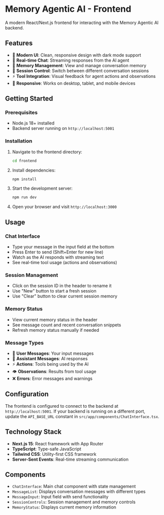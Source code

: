 # Memory Agentic AI - Frontend

A modern React/Next.js frontend for interacting with the Memory Agentic AI backend.

## Features

- 🎨 **Modern UI**: Clean, responsive design with dark mode support
- 💬 **Real-time Chat**: Streaming responses from the AI agent
- 🧠 **Memory Management**: View and manage conversation memory
- 🔧 **Session Control**: Switch between different conversation sessions
- ⚡ **Tool Integration**: Visual feedback for agent actions and observations
- 📱 **Responsive**: Works on desktop, tablet, and mobile devices

## Getting Started

### Prerequisites

- Node.js 18+ installed
- Backend server running on `http://localhost:5001`

### Installation

1. Navigate to the frontend directory:
   ```bash
   cd frontend
   ```

2. Install dependencies:
   ```bash
   npm install
   ```

3. Start the development server:
   ```bash
   npm run dev
   ```

4. Open your browser and visit `http://localhost:3000`

## Usage

### Chat Interface

- Type your message in the input field at the bottom
- Press Enter to send (Shift+Enter for new line)
- Watch as the AI responds with streaming text
- See real-time tool usage (actions and observations)

### Session Management

- Click on the session ID in the header to rename it
- Use "New" button to start a fresh session
- Use "Clear" button to clear current session memory

### Memory Status

- View current memory status in the header
- See message count and recent conversation snippets
- Refresh memory status manually if needed

### Message Types

- 👤 **User Messages**: Your input messages
- 🤖 **Assistant Messages**: AI responses
- ⚡ **Actions**: Tools being used by the AI
- 👁️ **Observations**: Results from tool usage
- ❌ **Errors**: Error messages and warnings

## Configuration

The frontend is configured to connect to the backend at `http://localhost:5001`. If your backend is running on a different port, update the `API_BASE_URL` constant in `src/app/components/ChatInterface.tsx`.

## Technology Stack

- **Next.js 15**: React framework with App Router
- **TypeScript**: Type-safe JavaScript
- **Tailwind CSS**: Utility-first CSS framework
- **Server-Sent Events**: Real-time streaming communication

## Components

- `ChatInterface`: Main chat component with state management
- `MessageList`: Displays conversation messages with different types
- `MessageInput`: Input field with send functionality
- `SessionControls`: Session management and memory controls
- `MemoryStatus`: Displays current memory information
